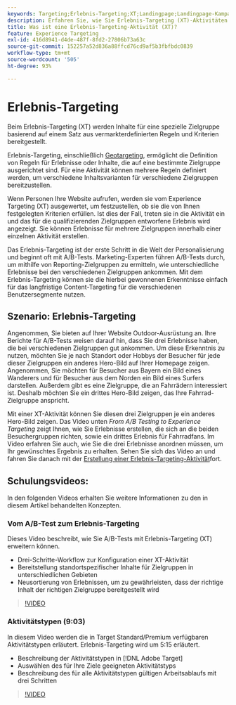 ```yaml
---
keywords: Targeting;Erlebnis-Targeting;XT;Landingpage;Landingpage-Kampagne
description: Erfahren Sie, wie Sie Erlebnis-Targeting (XT)-Aktivitäten in Adobe verwenden. [!DNL Target] , um Inhalte basierend auf einem Satz von Regeln und Kriterien, die von Marketingexperten definiert wurden, für eine bestimmte Zielgruppe bereitzustellen.
title: Was ist eine Erlebnis-Targeting-Aktivität (XT)?
feature: Experience Targeting
exl-id: 416d8941-d4de-487f-8fd2-27806b73a63c
source-git-commit: 152257a52d836a88ffcd76cd9af5b3fbfbdc0839
workflow-type: tm+mt
source-wordcount: '505'
ht-degree: 93%

---
```


# Erlebnis-Targeting

Beim Erlebnis-Targeting (XT) werden Inhalte für eine spezielle Zielgruppe basierend auf einem Satz aus vermarkterdefinierten Regeln und Kriterien bereitgestellt.

Erlebnis-Targeting, einschließlich [Geotargeting](/help/main/c-target/c-audiences/c-target-rules/geo.md), ermöglicht die Definition von Regeln für Erlebnisse oder Inhalte, die auf eine bestimmte Zielgruppe ausgerichtet sind. Für eine Aktivität können mehrere Regeln definiert werden, um verschiedene Inhaltsvarianten für verschiedene Zielgruppen bereitzustellen.

Wenn Personen Ihre Website aufrufen, werden sie vom Experience Targeting (XT) ausgewertet, um festzustellen, ob sie die von Ihnen festgelegten Kriterien erfüllen. Ist dies der Fall, treten sie in die Aktivität ein und das für die qualifizierenden Zielgruppen entworfene Erlebnis wird angezeigt. Sie können Erlebnisse für mehrere Zielgruppen innerhalb einer einzelnen Aktivität erstellen.

Das Erlebnis-Targeting ist der erste Schritt in die Welt der Personalisierung und beginnt oft mit A/B-Tests. Marketing-Experten führen A/B-Tests durch, um mithilfe von Reporting-Zielgruppen zu ermitteln, wie unterschiedliche Erlebnisse bei den verschiedenen Zielgruppen ankommen. Mit dem Erlebnis-Targeting können sie die hierbei gewonnenen Erkenntnisse einfach für das langfristige Content-Targeting für die verschiedenen Benutzersegmente nutzen.

## Szenario: Erlebnis-Targeting

Angenommen, Sie bieten auf Ihrer Website Outdoor-Ausrüstung an. Ihre Berichte für A/B-Tests weisen darauf hin, dass Sie drei Erlebnisse haben, die bei verschiedenen Zielgruppen gut ankommen. Um diese Erkenntnis zu nutzen, möchten Sie je nach Standort oder Hobbys der Besucher für jede dieser Zielgruppen ein anderes Hero-Bild auf Ihrer Homepage zeigen. Angenommen, Sie möchten für Besucher aus Bayern ein Bild eines Wanderers und für Besucher aus dem Norden ein Bild eines Surfers darstellen. Außerdem gibt es eine Zielgruppe, die an Fahrrädern interessiert ist. Deshalb möchten Sie ein drittes Hero-Bild zeigen, das Ihre Fahrrad-Zielgruppe anspricht.

Mit einer XT-Aktivität können Sie diesen drei Zielgruppen je ein anderes Hero-Bild zeigen. Das Video unten *From A/B Testing to Experience Targeting* zeigt Ihnen, wie Sie Erlebnisse erstellen, die sich an die beiden Besuchergruppen richten, sowie ein drittes Erlebnis für Fahrradfans. Im Video erfahren Sie auch, wie Sie die drei Erlebnisse anordnen müssen, um Ihr gewünschtes Ergebnis zu erhalten. Sehen Sie sich das Video an und fahren Sie danach mit der [Erstellung einer Erlebnis-Targeting-Aktivität](/help/main/c-activities/t-experience-target/t-xt-create/xt-create.md)fort.

## Schulungsvideos:

In den folgenden Videos erhalten Sie weitere Informationen zu den in diesem Artikel behandelten Konzepten.

### Vom A/B-Test zum Erlebnis-Targeting

Dieses Video beschreibt, wie Sie A/B-Tests mit Erlebnis-Targeting (XT) erweitern können.

* Drei-Schritte-Workflow zur Konfiguration einer XT-Aktivität
* Bereitstellung standortspezifischer Inhalte für Zielgruppen in unterschiedlichen Gebieten
* Neusortierung von Erlebnissen, um zu gewährleisten, dass der richtige Inhalt der richtigen Zielgruppe bereitgestellt wird

>[!VIDEO](https://video.tv.adobe.com/v/22418/)

### Aktivitätstypen (9:03)

In diesem Video werden die in Target Standard/Premium verfügbaren Aktivitätstypen erläutert. Erlebnis-Targeting wird um 5:15 erläutert.

* Beschreibung der Aktivitätstypen in [!DNL Adobe Target]
* Auswählen des für Ihre Ziele geeigneten Aktivitätstyps
* Beschreibung des für alle Aktivitätstypen gültigen Arbeitsablaufs mit drei Schritten

>[!VIDEO](https://video.tv.adobe.com/v/17386)
